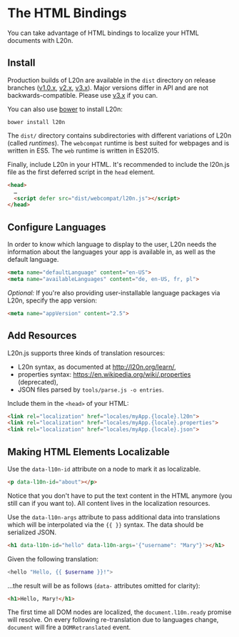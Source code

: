 The HTML Bindings
=================

You can take advantage of HTML bindings to localize your HTML documents 
with L20n.  


Install
-------

Production builds of L20n are available in the `dist` directory on release 
branches ([v1.0.x][], [v2.x][], [v3.x][]).  Major versions differ in API and 
are not backwards-compatible.  Please use [v3.x][] if you can.

You can also use [bower][] to install L20n:

    bower install l20n

The `dist/` directory contains subdirectories with different variations of 
L20n (called _runtimes_).  The `webcompat` runtime is best suited for webpages 
and is written in ES5.  The `web` runtime is written in ES2015.

[v1.0.x]: https://github.com/l20n/l20n.js/tree/v1.0.x/dist
[v2.x]: https://github.com/l20n/l20n.js/tree/v2.x/dist
[v3.x]: https://github.com/l20n/l20n.js/tree/v3.x/dist
[bower]: http://bower.io/

Finally, include L20n in your HTML.  It's recommended to include the l20n.js 
file as the first deferred script in the `head` element.

```html
<head>
  …
  <script defer src="dist/webcompat/l20n.js"></script>
</head>
```


Configure Languages
-------------------

In order to know which language to display to the user, L20n needs the 
information about the languages your app is available in, as well as the 
default language.

```html
<meta name="defaultLanguage" content="en-US">
<meta name="availableLanguages" content="de, en-US, fr, pl">
```

_Optional:_ If you're also providing user-installable language packages via L20n, specify 
the app version:

```html
<meta name="appVersion" content="2.5">
```


Add Resources
-------------

L20n.js supports three kinds of translation resources:

 - L20n syntax, as documented at http://l20n.org/learn/,
 - properties syntax: https://en.wikipedia.org/wiki/.properties (deprecated),
 - JSON files parsed by `tools/parse.js -o entries`.

Include them in the `<head>` of your HTML:

```html
<link rel="localization" href="locales/myApp.{locale}.l20n">
<link rel="localization" href="locales/myApp.{locale}.properties">
<link rel="localization" href="locales/myApp.{locale}.json">
```


Making HTML Elements Localizable
--------------------------------

Use the `data-l10n-id` attribute on a node to mark it as localizable.

```html
<p data-l10n-id="about"></p>
```

Notice that you don't have to put the text content in the HTML anymore (you 
still can if you want to).  All content lives in the localization resources.

Use the `data-l10n-args` attribute to pass additional data into translations 
which will be interpolated via the `{{ }}` syntax.  The data should be 
serialized JSON.

```html
<h1 data-l10n-id="hello" data-l10n-args='{"username": "Mary"}'></h1>
```

Given the following translation:

```php
<hello "Hello, {{ $username }}!">
```

…the result will be as follows (`data-` attributes omitted for 
clarity):

```html
<h1>Hello, Mary!</h1>
```

The first time all DOM nodes are localized, the `document.l10n.ready` promise 
will resolve.  On every following re-translation due to languages change, 
`document` will fire a `DOMRetranslated` event.
